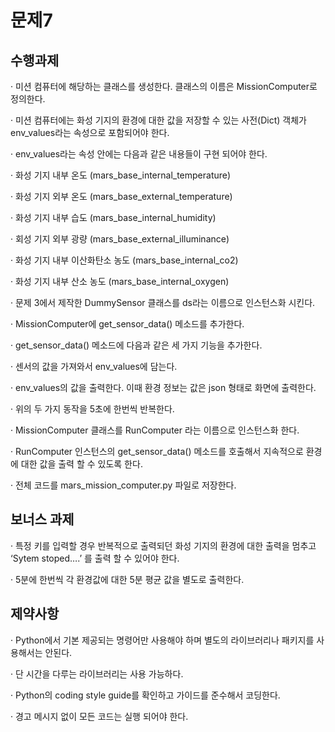 # 문제7

## 수행과제


· 미션 컴퓨터에 해당하는 클래스를 생성한다. 클래스의 이름은 MissionComputer로 정의한다.

· 미션 컴퓨터에는 화성 기지의 환경에 대한 값을 저장할 수 있는 사전(Dict) 객체가 env_values라는 속성으로 포함되어야 한다.

· env_values라는 속성 안에는 다음과 같은 내용들이 구현 되어야 한다.

  · 화성 기지 내부 온도 (mars_base_internal_temperature)

  · 화성 기지 외부 온도 (mars_base_external_temperature)

  · 화성 기지 내부 습도 (mars_base_internal_humidity)

  · 회성 기지 외부 광량 (mars_base_external_illuminance)

  · 화성 기지 내부 이산화탄소 농도 (mars_base_internal_co2)

  · 화성 기지 내부 산소 농도 (mars_base_internal_oxygen)

· 문제 3에서 제작한 DummySensor 클래스를 ds라는 이름으로 인스턴스화 시킨다.

· MissionComputer에 get_sensor_data() 메소드를 추가한다.

· get_sensor_data() 메소드에 다음과 같은 세 가지 기능을 추가한다.

  · 센서의 값을 가져와서 env_values에 담는다.

  · env_values의 값을 출력한다. 이때 환경 정보는 값은 json 형태로 화면에 출력한다.

  · 위의 두 가지 동작을 5초에 한번씩 반복한다.

· MissionComputer 클래스를 RunComputer 라는 이름으로 인스턴스화 한다.

· RunComputer 인스턴스의 get_sensor_data() 메소드를 호출해서 지속적으로 환경에 대한 값을 출력 할 수 있도록 한다.

· 전체 코드를 mars_mission_computer.py 파일로 저장한다.



## 보너스 과제

· 특정 키를 입력할 경우 반복적으로 출력되던 화성 기지의 환경에 대한 출력을 멈추고 ‘Sytem stoped….’ 를 출력 할 수 있어야 한다.

· 5분에 한번씩 각 환경값에 대한 5분 평균 값을 별도로 출력한다.



## 제약사항


· Python에서 기본 제공되는 명령어만 사용해야 하며 별도의 라이브러리나 패키지를 사용해서는 안된다.

· 단 시간을 다루는 라이브러리는 사용 가능하다.

· Python의 coding style guide를 확인하고 가이드를 준수해서 코딩한다.

· 경고 메시지 없이 모든 코드는 실행 되어야 한다.
